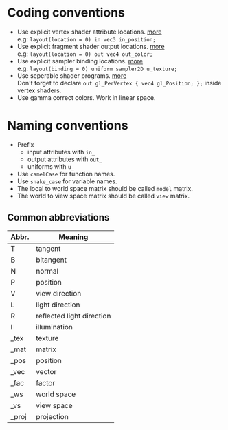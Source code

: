 # Coding conventions

- Use explicit vertex shader attribute locations. [more](https://www.khronos.org/opengl/wiki/Layout_Qualifier_(GLSL)#Vertex_shader_attribute_index)  
  e.g: `layout(location = 0) in vec3 in_position;`
- Use explicit fragment shader output locations. [more](https://www.khronos.org/opengl/wiki/Layout_Qualifier_(GLSL)#Fragment_shader_buffer_output)  
  e.g: `layout(location = 0) out vec4 out_color;`
- Use explicit sampler binding locations. [more](https://www.khronos.org/opengl/wiki/Layout_Qualifier_(GLSL)#Binding_points)  
  e.g: `layout(binding = 0) uniform sampler2D u_texture;`
- Use seperable shader programs. [more](https://www.khronos.org/opengl/wiki/Shader_Compilation#Program_pipelines)  
  Don't forget to declare `out gl_PerVertex { vec4 gl_Position; };` inside vertex shaders.
- Use gamma correct colors. Work in linear space. 

# Naming conventions

- Prefix
  - input attributes with `in_`
  - output attributes with `out_`
  - uniforms with `u_`
- Use `camelCase` for function names.
- Use `snake_case` for variable names.
- The local to world space matrix should be called `model` matrix.
- The world to view space matrix should be called `view` matrix.

## Common abbreviations

| Abbr. | Meaning                   |
| ----- | ------------------------- |
| T     | tangent                   |
| B     | bitangent                 |
| N     | normal                    |
| P     | position                  |
| V     | view direction            |
| L     | light direction           |
| R     | reflected light direction |
| I     | illumination              |
| _tex  | texture                   |
| _mat  | matrix                    |
| _pos  | position                  |
| _vec  | vector                    |
| _fac  | factor                    |
| _ws   | world space               |
| _vs   | view space                |
| _proj | projection                |